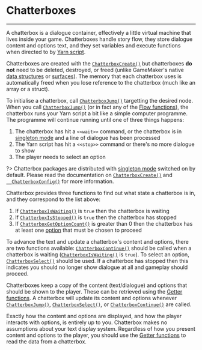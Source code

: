 # Chatterboxes

---

A chatterbox is a dialogue container, effectively a little virtual machine that lives inside your game. Chatterboxes handle story flow, they store dialogue content and options text, and they set variables and execute functions when directed to by [Yarn script](concept-yarn-script).

Chatterboxes are created with the [`ChatterboxCreate()`](reference-chatterboxes#chatterboxcreatefilename-singletontext-localscope) but chatterboxes **do not** need to be deleted, destroyed, or freed (unlike GameMaker's native [data structures](https://manual.yoyogames.com/GameMaker_Language/GML_Reference/Drawing/Surfaces/Surfaces.htm) or [surfaces](https://manual.yoyogames.com/GameMaker_Language/GML_Reference/Drawing/Surfaces/Surfaces.htm)). The memory that each chatterbox uses is automatically freed when you lose reference to the chatterbox (much like an array or a struct).

To initialise a chatterbox, call [`ChatterboxJump()`](reference-flow#chatterboxjumpchatterbox-nodetitle-filename) targetting the desired node. When you call [`ChatterboxJump()`](reference-flow#chatterboxjumpchatterbox-nodetitle-filename) (or in fact any of the [Flow functions](reference-flow)), the chatterbox runs your Yarn script a bit like a simple computer programme. The programme will continue running until one of three things happens:

1. The chatterbox has hit a `<<wait>>` command, or the chatterbox is in [singleton mode](reference-configuration#chatterboxcreatefilename-singletontext-localscope) and a line of dialogue has been processed
2. The Yarn script has hit a `<<stop>>` command or there's no more dialogue to show
3. The player needs to select an option

?> Chatterbox packages are distributed with [singleton mode](reference-configuration#chatterboxcreatefilename-singletontext-localscope) switched on by default. Please read the documentation on [`ChatterboxCreate()`](reference-chatterboxes#chatterboxcreatefilename-singletontext-localscope) and [`__ChatterboxConfig()`](reference-configuration#__chatterboxconfig) for more information.

Chatterbox provides three functions to find out what state a chatterbox is in, and they correspond to the list above:

1. If [`ChatterboxIsWaiting()`](reference-flow#chatterboxiswaitingchatterbox) is `true` then the chatterbox is waiting
2. If [`ChatterboxIsStopped()`](reference-flow#chatterboxisstoppedchatterbox) is `true` then the chatterbox has stopped
3. If [`ChatterboxGetOptionCount()`](reference-getters#chatterboxgetoptioncountchatterbox) is greater than 0 then the chatterbox has at least one [option](concept-yarn-script#option-syntax) that must be chosen to proceed

To advance the text and update a chatterbox's content and options, there are two functions available: [`ChatterboxContinue()`](reference-flow#chatterboxcontinuechatterbox) should be called when a chatterbox is waiting ([`ChatterboxIsWaiting()`](reference-flow#chatterboxiswaitingchatterbox) is `true`). To select an option, [`ChatterboxSelect()`](reference-flow#chatterboxselectchatterbox-optionindex) should be used. If a chatterbox has stopped then this indicates you should no longer show dialogue at all and gameplay should proceed.

Chatterboxes keep a copy of the content (text/dialogue) and options that should be shown to the player. These can be retrieved using the [Getter functions](reference-getters). A chatterbox will update its content and options whenever [`ChatterboxJump()`](reference-flow#chatterboxjumpchatterbox-nodetitle-filename), [`ChatterboxSelect()`](reference-flow#chatterboxselectchatterbox-optionindex), or [`ChatterboxContinue()`](reference-flow#chatterboxcontinuechatterbox) are called.

Exactly how the content and options are displayed, and how the player interacts with options, is entirely up to you. Chatterbox makes no assumptions about your text display system. Regardless of how you present content and options to the player, you should use the [Getter functions](reference-getters) to read the data from a chatterbox.

